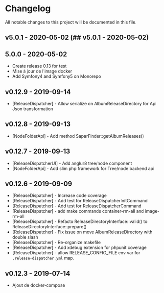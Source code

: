 # Changelog

All notable changes to this project will be documented in this file.

## v5.0.1 - 2020-05-02 (## v5.0.1 - 2020-05-02)



## 5.0.0 - 2020-05-02

- Create release 0.13 for test
- Mise à jour de l'image docker
- Add Symfony4 and Symfony5 on Monorepo

## v0.12.9 - 2019-09-14

- [ReleaseDispatcher] - Allow serialize on AlbumReleaseDirectory for Api Json transformation

## v0.12.8 - 2019-09-13

- [NodeFolderApi] - Add method SaparFinder::getAlbumReleases()

## v0.12.7 - 2019-09-13

- [ReleaseDispatcherUI] - Add anglur8 tree/node component
- [NodeFolderApi] - Add slim php framework for Tree/node backend api

## v0.12.6 - 2019-09-09

- [ReleaseDispatcher] - Increase code coverage
- [ReleaseDispatcher] - Add test for ReleaseDispatcherInitCommand
- [ReleaseDispatcher] - Add test for ReleaseDispatcherCommand
- [ReleaseDispatcher] - add make commands container-rm-all and image-rm-all
- [ReleaseDispatcher] - Refacto ReleaseDirectoryInterface::valid() to ReleaseDirectoryInterface::prepare()
- [ReleaseDispatcher] - Fix issue on move AlbumReleaseDirectory with double slash
- [ReleaseDispatcher] - Re-organize makefile
- [ReleaseDispatcher] - Add xdebug extension for phpunit coverage
- [ReleaseDispatcher] - allow RELEASE_CONFIG_FILE env var for `.release-dispatcher.yml` map.
 
## v0.12.3 - 2019-07-14

- Ajout de docker-compose